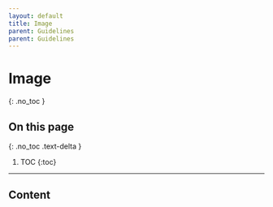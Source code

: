 ```yaml
---
layout: default
title: Image
parent: Guidelines
parent: Guidelines
---
```


# Image
{: .no_toc }

## On this page
{: .no_toc .text-delta }

1. TOC
{:toc}

---

## Content
